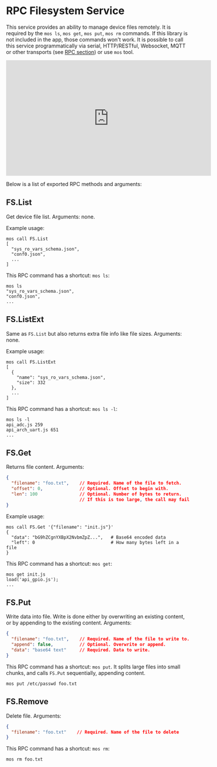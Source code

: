 # RPC Filesystem Service

This service provides an ability to manage device files remotely.
It is required by the `mos ls`, `mos get`, `mos put`, `mos rm` commands.
If this library is not included in the app, those commands won't work.
It is possible to call this service programmatically via serial, HTTP/RESTful,
Websocket, MQTT or other transports
(see [RPC section](/docs/core_components/rpc.html)) or use `mos` tool.

<iframe src="https://www.youtube.com/embed/z5JltFNF_RE"
  width="560" height="315" frameborder="0" allowfullscreen></iframe>

Below is a list of exported RPC methods and arguments:

## FS.List
Get device file list. Arguments: none.

Example usage:

<pre class="command-line language-bash" data-user="chris" data-host="localhost" data-output="2-100"><code>mos call FS.List
[
  "sys_ro_vars_schema.json",
  "conf0.json",
  ...
]</code></pre>

This RPC command has a shortcut: `mos ls`:

<pre class="command-line language-bash" data-user="chris" data-host="localhost" data-output="2-100"><code>mos ls
"sys_ro_vars_schema.json",
"conf0.json",
...</code></pre>


## FS.ListExt
Same as `FS.List` but also returns extra file info like file sizes.
Arguments: none.

Example usage:

<pre class="command-line language-bash" data-user="chris" data-host="localhost" data-output="2-100"><code>mos call FS.ListExt
[
  {
    "name": "sys_ro_vars_schema.json",
    "size": 332
  },
  ...
]</code></pre>

This RPC command has a shortcut: `mos ls -l`:

<pre class="command-line language-bash" data-user="chris" data-host="localhost" data-output="2-100"><code>mos ls -l
api_adc.js 259
api_arch_uart.js 651
...</code></pre>


## FS.Get
Returns file content. Arguments:
```json
{
  "filename": "foo.txt",    // Required. Name of the file to fetch.
  "offset": 0,              // Optional. Offset to begin with.
  "len": 100                // Optional. Number of bytes to return.
                            // If this is too large, the call may fail with OOM.
}
```

Example usage:

<pre class="command-line language-bash" data-user="chris" data-host="localhost" data-output="2-100"><code>mos call FS.Get '{"filename": "init.js"}'
{
  "data": "bG9hZCgnYXBpX2NvbmZpZ...",   # Base64 encoded data
  "left": 0                             # How many bytes left in a file
}</code></pre>

This RPC command has a shortcut: `mos get`:

<pre class="command-line language-bash" data-user="chris" data-host="localhost" data-output="2-100"><code>mos get init.js
load('api_gpio.js');
...</code></pre>


## FS.Put
Write data into file. Write is done either by overwriting an existing
content, or by appending to the existing content. Arguments:
```json
{
  "filename": "foo.txt",    // Required. Name of the file to write to.
  "append": false,          // Optional. Overwrite or append.
  "data": "base64 text"     // Required. Data to write.
}
```

This RPC command has a shortcut: `mos put`. It splits large files into
small chunks, and calls `FS.Put` sequentially, appending content.

<pre class="command-line language-bash" data-user="chris" data-host="localhost" data-output="2-100"><code>mos put /etc/passwd foo.txt</code></pre>

## FS.Remove
Delete file. Arguments:
```json
{
  "filename": "foo.txt"    // Required. Name of the file to delete
}
```

This RPC command has a shortcut: `mos rm`:
<pre class="command-line language-bash" data-user="chris" data-host="localhost" data-output="2-100"><code>mos rm foo.txt</code></pre>
